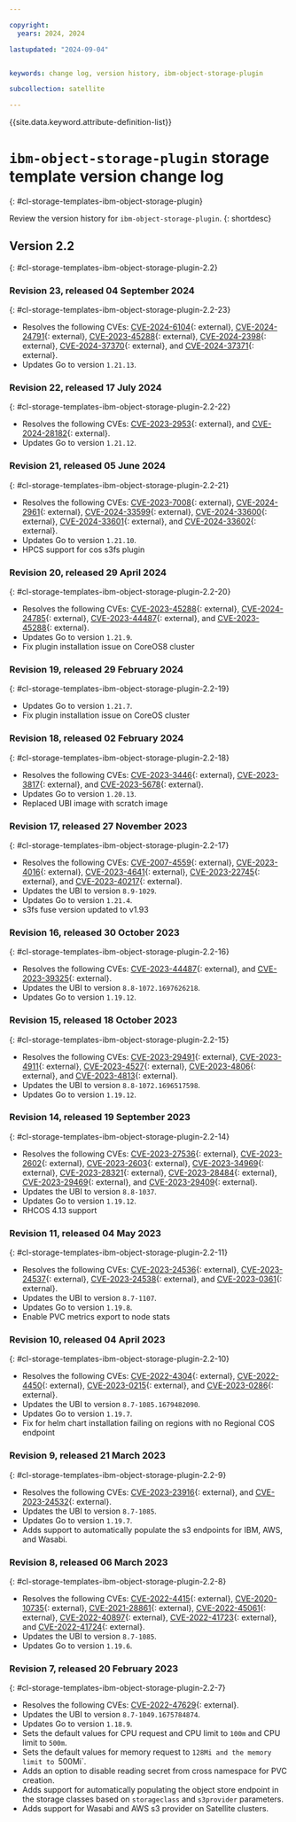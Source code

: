 ```yaml
---

copyright:
  years: 2024, 2024

lastupdated: "2024-09-04"


keywords: change log, version history, ibm-object-storage-plugin

subcollection: satellite

---
```


{{site.data.keyword.attribute-definition-list}}

# `ibm-object-storage-plugin` storage template version change log
{: #cl-storage-templates-ibm-object-storage-plugin}

Review the version history for `ibm-object-storage-plugin`.
{: shortdesc}

## Version 2.2
{: #cl-storage-templates-ibm-object-storage-plugin-2.2}


### Revision 23, released 04 September 2024
{: #cl-storage-templates-ibm-object-storage-plugin-2.2-23}

- Resolves the following CVEs: [CVE-2024-6104](https://nvd.nist.gov/vuln/detail/CVE-2024-6104){: external}, [CVE-2024-24791](https://nvd.nist.gov/vuln/detail/CVE-2024-24791){: external}, [CVE-2023-45288](https://nvd.nist.gov/vuln/detail/CVE-2023-45288){: external}, [CVE-2024-2398](https://nvd.nist.gov/vuln/detail/CVE-2024-2398){: external}, [CVE-2024-37370](https://nvd.nist.gov/vuln/detail/CVE-2024-37370){: external}, and [CVE-2024-37371](https://nvd.nist.gov/vuln/detail/CVE-2024-37371){: external}.
- Updates Go to version `1.21.13`.

### Revision 22, released 17 July 2024
{: #cl-storage-templates-ibm-object-storage-plugin-2.2-22}

- Resolves the following CVEs: [CVE-2023-2953](https://nvd.nist.gov/vuln/detail/CVE-2023-2953){: external}, and [CVE-2024-28182](https://nvd.nist.gov/vuln/detail/CVE-2024-28182){: external}.
- Updates Go to version `1.21.12`.

### Revision 21, released 05 June 2024
{: #cl-storage-templates-ibm-object-storage-plugin-2.2-21}

- Resolves the following CVEs: [CVE-2023-7008](https://nvd.nist.gov/vuln/detail/CVE-2023-7008){: external}, [CVE-2024-2961](https://nvd.nist.gov/vuln/detail/CVE-2024-2961){: external}, [CVE-2024-33599](https://nvd.nist.gov/vuln/detail/CVE-2024-33599){: external}, [CVE-2024-33600](https://nvd.nist.gov/vuln/detail/CVE-2024-33600){: external}, [CVE-2024-33601](https://nvd.nist.gov/vuln/detail/CVE-2024-33601){: external}, and [CVE-2024-33602](https://nvd.nist.gov/vuln/detail/CVE-2024-33602){: external}.
- Updates Go to version `1.21.10`.
- HPCS support for cos s3fs plugin 

### Revision 20, released 29 April 2024
{: #cl-storage-templates-ibm-object-storage-plugin-2.2-20}

- Resolves the following CVEs: [CVE-2023-45288](https://nvd.nist.gov/vuln/detail/CVE-2023-45288){: external}, [CVE-2024-24785](https://nvd.nist.gov/vuln/detail/CVE-2024-24785){: external}, [CVE-2023-44487](https://nvd.nist.gov/vuln/detail/CVE-2023-44487){: external}, and [CVE-2023-45288](https://nvd.nist.gov/vuln/detail/CVE-2023-45288){: external}.
- Updates Go to version `1.21.9`.
- Fix plugin installation issue on CoreOS8 cluster 

### Revision 19, released 29 February 2024
{: #cl-storage-templates-ibm-object-storage-plugin-2.2-19}

- Updates Go to version `1.21.7`.
- Fix plugin installation issue on CoreOS cluster 

### Revision 18, released 02 February 2024
{: #cl-storage-templates-ibm-object-storage-plugin-2.2-18}

- Resolves the following CVEs: [CVE-2023-3446](https://nvd.nist.gov/vuln/detail/CVE-2023-3446){: external}, [CVE-2023-3817](https://nvd.nist.gov/vuln/detail/CVE-2023-3817){: external}, and [CVE-2023-5678](https://nvd.nist.gov/vuln/detail/CVE-2023-5678){: external}.
- Updates Go to version `1.20.13`.
- Replaced UBI image with scratch image 

### Revision 17, released 27 November 2023
{: #cl-storage-templates-ibm-object-storage-plugin-2.2-17}

- Resolves the following CVEs: [CVE-2007-4559](https://nvd.nist.gov/vuln/detail/CVE-2007-4559){: external}, [CVE-2023-4016](https://nvd.nist.gov/vuln/detail/CVE-2023-4016){: external}, [CVE-2023-4641](https://nvd.nist.gov/vuln/detail/CVE-2023-4641){: external}, [CVE-2023-22745](https://nvd.nist.gov/vuln/detail/CVE-2023-22745){: external}, and [CVE-2023-40217](https://nvd.nist.gov/vuln/detail/CVE-2023-40217){: external}.
- Updates the UBI to version `8.9-1029`.
- Updates Go to version `1.21.4`.
- s3fs fuse version updated to v1.93

### Revision 16, released 30 October 2023
{: #cl-storage-templates-ibm-object-storage-plugin-2.2-16}

- Resolves the following CVEs: [CVE-2023-44487](https://nvd.nist.gov/vuln/detail/CVE-2023-44487){: external}, and [CVE-2023-39325](https://nvd.nist.gov/vuln/detail/CVE-2023-39325){: external}.
- Updates the UBI to version `8.8-1072.1697626218`.
- Updates Go to version `1.19.12`.

### Revision 15, released 18 October 2023
{: #cl-storage-templates-ibm-object-storage-plugin-2.2-15}

- Resolves the following CVEs: [CVE-2023-29491](https://nvd.nist.gov/vuln/detail/CVE-2023-29491){: external}, [CVE-2023-4911](https://nvd.nist.gov/vuln/detail/CVE-2023-4911){: external}, [CVE-2023-4527](https://nvd.nist.gov/vuln/detail/CVE-2023-4527){: external}, [CVE-2023-4806](https://nvd.nist.gov/vuln/detail/CVE-2023-4806){: external}, and [CVE-2023-4813](https://nvd.nist.gov/vuln/detail/CVE-2023-4813){: external}.
- Updates the UBI to version `8.8-1072.1696517598`.
- Updates Go to version `1.19.12`.

### Revision 14, released 19 September 2023
{: #cl-storage-templates-ibm-object-storage-plugin-2.2-14}

- Resolves the following CVEs: [CVE-2023-27536](https://nvd.nist.gov/vuln/detail/CVE-2023-27536){: external}, [CVE-2023-2602](https://nvd.nist.gov/vuln/detail/CVE-2023-2602){: external}, [CVE-2023-2603](https://nvd.nist.gov/vuln/detail/CVE-2023-2603){: external}, [CVE-2023-34969](https://nvd.nist.gov/vuln/detail/CVE-2023-34969){: external}, [CVE-2023-28321](https://nvd.nist.gov/vuln/detail/CVE-2023-28321){: external}, [CVE-2023-28484](https://nvd.nist.gov/vuln/detail/CVE-2023-28484){: external}, [CVE-2023-29469](https://nvd.nist.gov/vuln/detail/CVE-2023-29469){: external}, and [CVE-2023-29409](https://nvd.nist.gov/vuln/detail/CVE-2023-29409){: external}.
- Updates the UBI to version `8.8-1037`.
- Updates Go to version `1.19.12`.
- RHCOS 4.13 support

### Revision 11, released 04 May 2023
{: #cl-storage-templates-ibm-object-storage-plugin-2.2-11}

- Resolves the following CVEs: [CVE-2023-24536](https://nvd.nist.gov/vuln/detail/CVE-2023-24536){: external}, [CVE-2023-24537](https://nvd.nist.gov/vuln/detail/CVE-2023-24537){: external}, [CVE-2023-24538](https://nvd.nist.gov/vuln/detail/CVE-2023-24538){: external}, and [CVE-2023-0361](https://nvd.nist.gov/vuln/detail/CVE-2023-0361){: external}.
- Updates the UBI to version `8.7-1107`.
- Updates Go to version `1.19.8`.
- Enable PVC metrics export to node stats

### Revision 10, released 04 April 2023
{: #cl-storage-templates-ibm-object-storage-plugin-2.2-10}

- Resolves the following CVEs: [CVE-2022-4304](https://nvd.nist.gov/vuln/detail/CVE-2022-4304){: external}, [CVE-2022-4450](https://nvd.nist.gov/vuln/detail/CVE-2022-4450){: external}, [CVE-2023-0215](https://nvd.nist.gov/vuln/detail/CVE-2023-0215){: external}, and [CVE-2023-0286](https://nvd.nist.gov/vuln/detail/CVE-2023-0286){: external}.
- Updates the UBI to version `8.7-1085.1679482090`.
- Updates Go to version `1.19.7`.
- Fix for helm chart installation failing on regions with no Regional COS endpoint 

### Revision 9, released 21 March 2023
{: #cl-storage-templates-ibm-object-storage-plugin-2.2-9}

- Resolves the following CVEs: [CVE-2023-23916](https://nvd.nist.gov/vuln/detail/CVE-2023-23916){: external}, and [CVE-2023-24532](https://nvd.nist.gov/vuln/detail/CVE-2023-24532){: external}.
- Updates the UBI to version `8.7-1085`.
- Updates Go to version `1.19.7`.
- Adds support to automatically populate the s3 endpoints for IBM, AWS, and Wasabi.

### Revision 8, released 06 March 2023
{: #cl-storage-templates-ibm-object-storage-plugin-2.2-8}

- Resolves the following CVEs: [CVE-2022-4415](https://nvd.nist.gov/vuln/detail/CVE-2022-4415){: external}, [CVE-2020-10735](https://nvd.nist.gov/vuln/detail/CVE-2020-10735){: external}, [CVE-2021-28861](https://nvd.nist.gov/vuln/detail/CVE-2021-28861){: external}, [CVE-2022-45061](https://nvd.nist.gov/vuln/detail/CVE-2022-45061){: external}, [CVE-2022-40897](https://nvd.nist.gov/vuln/detail/CVE-2022-40897){: external}, [CVE-2022-41723](https://nvd.nist.gov/vuln/detail/CVE-2022-41723){: external}, and [CVE-2022-41724](https://nvd.nist.gov/vuln/detail/CVE-2022-41724){: external}.
- Updates the UBI to version `8.7-1085`.
- Updates Go to version `1.19.6`.

### Revision 7, released 20 February 2023
{: #cl-storage-templates-ibm-object-storage-plugin-2.2-7}

- Resolves the following CVEs: [CVE-2022-47629](https://nvd.nist.gov/vuln/detail/CVE-2022-47629){: external}.
- Updates the UBI to version `8.7-1049.1675784874`.
- Updates Go to version `1.18.9`.
- Sets the default values for CPU request and CPU limit to `100m` and CPU limit to `500m`. 
- Sets the default values for memory request to `128Mi and the memory limit to `500Mi`. 
- Adds an option to disable reading secret from cross namespace for PVC creation.
- Adds support for automatically populating the object store endpoint in the storage classes based on `storageclass` and `s3provider` parameters.
- Adds support for Wasabi and AWS s3 provider on Satellite clusters.
